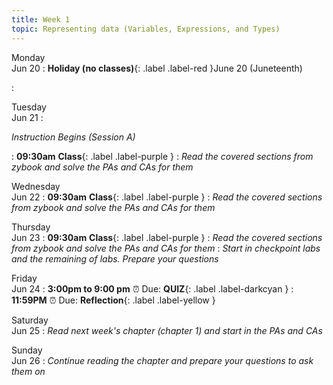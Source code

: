 ```yaml
---
title: Week 1
topic: Representing data (Variables, Expressions, and Types)
---
```

Monday<br/>Jun 20
: **Holiday (no classes)**{: .label .label-red }June 20 (Juneteenth)

: [](#)

Tuesday<br/>Jun 21
: <p class="text-grey-dk-000 mb-0"><em>Instruction Begins (Session A)</em></p>
: **09:30am** **Class**{: .label .label-purple }
: _Read the covered sections from zybook and solve the PAs and CAs for them_

Wednesday<br/>Jun 22
: **09:30am** **Class**{: .label .label-purple }
:  _Read the covered sections from zybook and solve the PAs and CAs for them_

Thursday<br/>Jun 23
: **09:30am** **Class**{: .label .label-purple }
:  _Read the covered sections from zybook and solve the PAs and CAs for them_
: _Start in checkpoint labs and the remaining of labs. Prepare your questions_


Friday<br/>Jun 24
: **3:00pm to 9:00 pm** ⏰ Due: **QUIZ**{: .label .label-darkcyan }
: **11:59PM** ⏰ Due: **Reflection**{: .label .label-yellow }

Saturday<br/>Jun 25
: _Read next week's chapter (chapter 1) and start in the PAs and CAs_

Sunday<br/>Jun 26
: _Continue reading the chapter and prepare your questions to ask them on_

